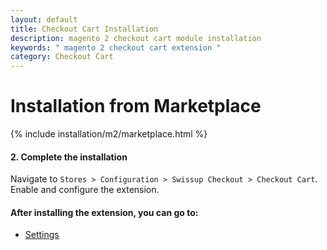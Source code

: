 ```yaml
---
layout: default
title: Checkout Cart Installation
description: magento 2 checkout cart module installation
keywords: " magento 2 checkout cart extension "
category: Checkout Cart
---
```


# Installation from Marketplace

{% include installation/m2/marketplace.html %}

#### 2. Complete the installation

Navigate to `Stores > Configuration > Swissup Checkout > Checkout Cart`. Enable and configure the extension. 

#### After installing the extension, you can go to:

* [Settings][settings]

[settings]: /m2/extensions/checkout-cart/#settings
